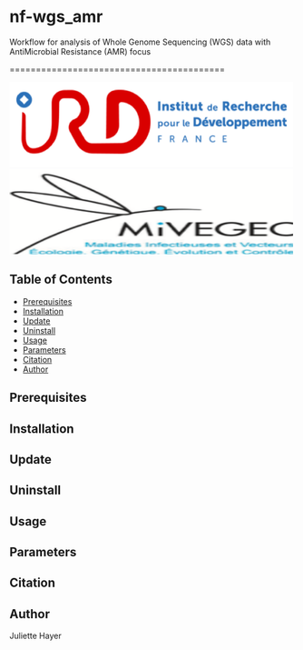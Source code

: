 # nf-wgs_amr
Workflow for analysis of Whole Genome Sequencing (WGS) data with AntiMicrobial Resistance (AMR) focus

=========================================

<img src="doc/img/IRD.png" width="500" height="150" />
<img src="doc/img/MIVEGEC.png" width="500" height="150" />

## Table of Contents

   * [Prerequisites](#prerequisites)
   * [Installation](#installation)
   * [Update](#update)
   * [Uninstall](#uninstall)
   * [Usage](#usage)
   * [Parameters](#parameters)
   * [Citation](#citation)
   * [Author](#author)


## Prerequisites

## Installation

## Update

## Uninstall

## Usage

## Parameters

## Citation

## Author

Juliette Hayer
